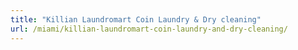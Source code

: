 ```yaml
---
title: "Killian Laundromart Coin Laundry & Dry cleaning"
url: /miami/killian-laundromart-coin-laundry-and-dry-cleaning/
---
```

